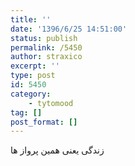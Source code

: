 ```yaml
---
title: ''
date: '1396/6/25 14:51:00'
status: publish
permalink: /5450
author: straxico
excerpt: ''
type: post
id: 5450
category:
    - tytomood
tag: []
post_format: []
---
```

زندگی یعنی همین پرواز ها